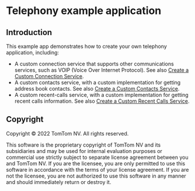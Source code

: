 # Telephony example application

## Introduction

This example app demonstrates how to create your own telephony application, including:

- A custom connection service that supports other communications services, such as VOIP (Voice Over
  Internet Protocol). See also
  [Create a Custom Connection Service](https://developer.tomtom.com/tomtom-indigo/documentation/tutorials-and-examples/communications/create-a-custom-connection-service).
- A custom contacts service, with a custom implementation for getting address book contacts. See
  also
  [Create a Custom Contacts Service](https://developer.tomtom.com/tomtom-indigo/documentation/tutorials-and-examples/communications/create-a-custom-contacts-service).
- A custom recent-calls service, with a custom implementation for getting recent calls information.
  See also
  [Create a Custom Recent Calls Service](https://developer.tomtom.com/tomtom-indigo/documentation/tutorials-and-examples/communications/create-a-custom-recentcalls-service).

## Copyright

Copyright © 2022 TomTom NV. All rights reserved.

This software is the proprietary copyright of TomTom NV and its subsidiaries and may be
used for internal evaluation purposes or commercial use strictly subject to separate
license agreement between you and TomTom NV. If you are the licensee, you are only permitted
to use this software in accordance with the terms of your license agreement. If you are
not the licensee, you are not authorized to use this software in any manner and should
immediately return or destroy it.
